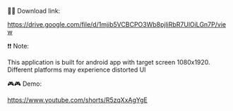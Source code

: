 🚀🚀 Download link:

https://drive.google.com/file/d/1mjib5VCBCPO3Wb8pjliRbR7UlOiLGn7P/view

❗❗ Note:

This application is built for android app with target screen 1080x1920. Different platforms may experience distorted UI

🎮🎮 Demo:

https://www.youtube.com/shorts/R5zqXxAgYgE
